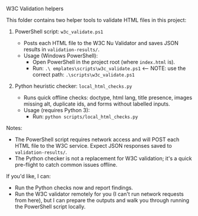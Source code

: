 W3C Validation helpers

This folder contains two helper tools to validate HTML files in this project:

1) PowerShell script: `w3c_validate.ps1`
   - Posts each HTML file to the W3C Nu Validator and saves JSON results in `validation-results/`.
   - Usage (Windows PowerShell):
     - Open PowerShell in the project root (where `index.html` is).
     - Run: `.\	emplates\scripts\w3c_validate.ps1`  <-- NOTE: use the correct path: `.\scripts\w3c_validate.ps1`

2) Python heuristic checker: `local_html_checks.py`
   - Runs quick offline checks: doctype, html lang, title presence, images missing alt, duplicate ids, and forms without labelled inputs.
   - Usage (requires Python 3):
     - Run: `python scripts/local_html_checks.py`

Notes:
- The PowerShell script requires network access and will POST each HTML file to the W3C service. Expect JSON responses saved to `validation-results/`.
- The Python checker is not a replacement for W3C validation; it's a quick pre-flight to catch common issues offline.

If you'd like, I can:
- Run the Python checks now and report findings.
- Run the W3C validator remotely for you (I can't run network requests from here), but I can prepare the outputs and walk you through running the PowerShell script locally.
